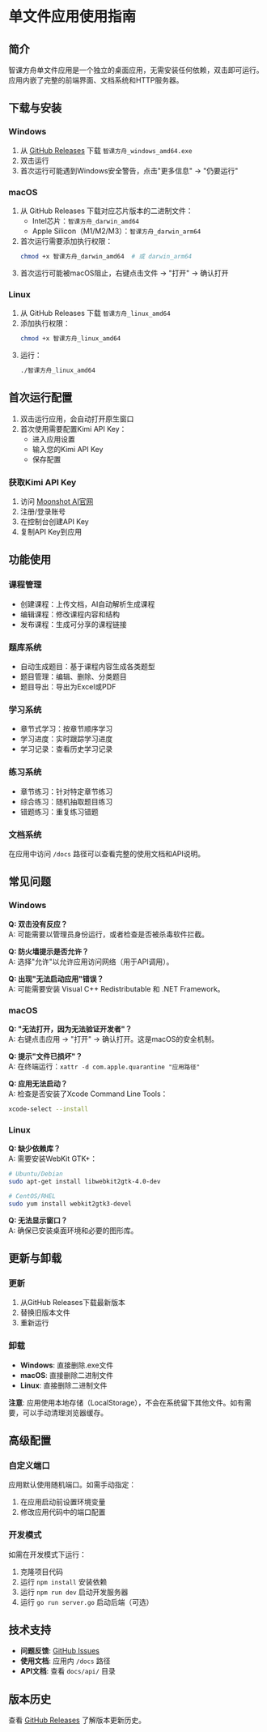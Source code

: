 # 单文件应用使用指南

## 简介

智课方舟单文件应用是一个独立的桌面应用，无需安装任何依赖，双击即可运行。应用内嵌了完整的前端界面、文档系统和HTTP服务器。

## 下载与安装

### Windows

1. 从 [GitHub Releases](https://github.com/your-repo/releases) 下载 `智课方舟_windows_amd64.exe`
2. 双击运行
3. 首次运行可能遇到Windows安全警告，点击"更多信息" → "仍要运行"

### macOS

1. 从 GitHub Releases 下载对应芯片版本的二进制文件：
   - Intel芯片：`智课方舟_darwin_amd64`
   - Apple Silicon（M1/M2/M3）：`智课方舟_darwin_arm64`
2. 首次运行需要添加执行权限：
   ```bash
   chmod +x 智课方舟_darwin_amd64  # 或 darwin_arm64
   ```
3. 首次运行可能被macOS阻止，右键点击文件 → "打开" → 确认打开

### Linux

1. 从 GitHub Releases 下载 `智课方舟_linux_amd64`
2. 添加执行权限：
   ```bash
   chmod +x 智课方舟_linux_amd64
   ```
3. 运行：
   ```bash
   ./智课方舟_linux_amd64
   ```

## 首次运行配置

1. 双击运行应用，会自动打开原生窗口
2. 首次使用需要配置Kimi API Key：
   - 进入应用设置
   - 输入您的Kimi API Key
   - 保存配置

### 获取Kimi API Key

1. 访问 [Moonshot AI官网](https://platform.moonshot.cn/)
2. 注册/登录账号
3. 在控制台创建API Key
4. 复制API Key到应用

## 功能使用

### 课程管理

- 创建课程：上传文档，AI自动解析生成课程
- 编辑课程：修改课程内容和结构
- 发布课程：生成可分享的课程链接

### 题库系统

- 自动生成题目：基于课程内容生成各类题型
- 题目管理：编辑、删除、分类题目
- 题目导出：导出为Excel或PDF

### 学习系统

- 章节式学习：按章节顺序学习
- 学习进度：实时跟踪学习进度
- 学习记录：查看历史学习记录

### 练习系统

- 章节练习：针对特定章节练习
- 综合练习：随机抽取题目练习
- 错题练习：重复练习错题

### 文档系统

在应用中访问 `/docs` 路径可以查看完整的使用文档和API说明。

## 常见问题

### Windows

**Q: 双击没有反应？**  
A: 可能需要以管理员身份运行，或者检查是否被杀毒软件拦截。

**Q: 防火墙提示是否允许？**  
A: 选择"允许"以允许应用访问网络（用于API调用）。

**Q: 出现"无法启动应用"错误？**  
A: 可能需要安装 Visual C++ Redistributable 和 .NET Framework。

### macOS

**Q: "无法打开，因为无法验证开发者"？**  
A: 右键点击应用 → "打开" → 确认打开。这是macOS的安全机制。

**Q: 提示"文件已损坏"？**  
A: 在终端运行：`xattr -d com.apple.quarantine "应用路径"`

**Q: 应用无法启动？**  
A: 检查是否安装了Xcode Command Line Tools：
```bash
xcode-select --install
```

### Linux

**Q: 缺少依赖库？**  
A: 需要安装WebKit GTK+：
```bash
# Ubuntu/Debian
sudo apt-get install libwebkit2gtk-4.0-dev

# CentOS/RHEL
sudo yum install webkit2gtk3-devel
```

**Q: 无法显示窗口？**  
A: 确保已安装桌面环境和必要的图形库。

## 更新与卸载

### 更新

1. 从GitHub Releases下载最新版本
2. 替换旧版本文件
3. 重新运行

### 卸载

- **Windows**: 直接删除.exe文件
- **macOS**: 直接删除二进制文件
- **Linux**: 直接删除二进制文件

**注意**: 应用使用本地存储（LocalStorage），不会在系统留下其他文件。如有需要，可以手动清理浏览器缓存。

## 高级配置

### 自定义端口

应用默认使用随机端口。如需手动指定：

1. 在应用启动前设置环境变量
2. 修改应用代码中的端口配置

### 开发模式

如需在开发模式下运行：

1. 克隆项目代码
2. 运行 `npm install` 安装依赖
3. 运行 `npm run dev` 启动开发服务器
4. 运行 `go run server.go` 启动后端（可选）

## 技术支持

- **问题反馈**: [GitHub Issues](https://github.com/your-repo/issues)
- **使用文档**: 应用内 `/docs` 路径
- **API文档**: 查看 `docs/api/` 目录

## 版本历史

查看 [GitHub Releases](https://github.com/your-repo/releases) 了解版本更新历史。
